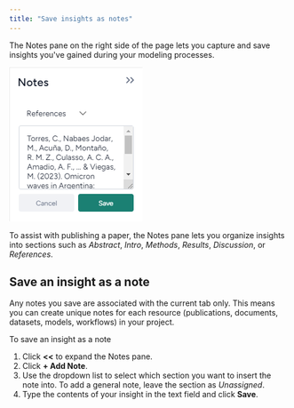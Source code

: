 ```yaml
---
title: "Save insights as notes"
---
```


The Notes pane on the right side of the page lets you capture and save insights you've gained during your modeling processes. 

![](../img/notes/note.png)

To assist with publishing a paper, the Notes pane lets you organize insights into sections such as *Abstract*, *Intro*, *Methods*, *Results*, *Discussion*, or *References*.

## Save an insight as a note

Any notes you save are associated with the current tab only. This means you can create unique notes for each resource (publications, documents, datasets, models, workflows) in your project.

<p class="procedure">To save an insight as a note</p>

1. Click **<<** to expand the Notes pane.
2. Click **+ Add Note**.
3. Use the dropdown list to select which section you want to insert the note into. To add a general note, leave the section as *Unassigned*.
4. Type the contents of your insight in the text field and click **Save**.